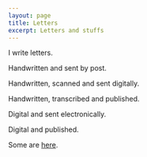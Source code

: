 ```yaml
---
layout: page
title: Letters
excerpt: Letters and stuffs
---
```


I write letters.

Handwritten and sent by post.

Handwritten, scanned and sent digitally.

Handwritten, transcribed and published.

Digital and sent electronically.

Digital and published.

Some are [here](/tag/letters).